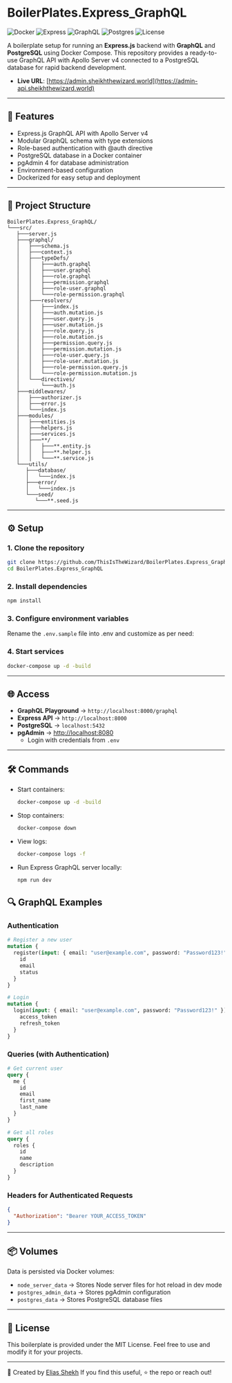 # BoilerPlates.Express_GraphQL

![Docker](https://img.shields.io/badge/Docker-Ready-blue?logo=docker)
![Express](https://img.shields.io/badge/Express-4-black?logo=express)
![GraphQL](https://img.shields.io/badge/GraphQL-Apollo_Server_v4-e10098?logo=graphql)
![Postgres](https://img.shields.io/badge/Postgres-17-blue?logo=postgresql)
![License](https://img.shields.io/badge/License-MIT-yellow)

A boilerplate setup for running an **Express.js** backend with **GraphQL** and **PostgreSQL** using Docker Compose.
This repository provides a ready-to-use GraphQL API with Apollo Server v4 connected to a PostgreSQL database for rapid backend development.

- **Live URL**: [https://admin.sheikhthewizard.world](https://admin-api.sheikhthewizard.world)

---

## 🚀 Features

- Express.js GraphQL API with Apollo Server v4
- Modular GraphQL schema with type extensions
- Role-based authentication with @auth directive
- PostgreSQL database in a Docker container
- pgAdmin 4 for database administration
- Environment-based configuration
- Dockerized for easy setup and deployment

---

## 📂 Project Structure

```
BoilerPlates.Express_GraphQL/
└───src/
   ├───server.js
   ├───graphql/
   │   ├───schema.js
   │   ├───context.js
   │   ├───typeDefs/
   │   │   ├───auth.graphql
   │   │   ├───user.graphql
   │   │   ├───role.graphql
   │   │   ├───permission.graphql
   │   │   ├───role-user.graphql
   │   │   └───role-permission.graphql
   │   ├───resolvers/
   │   │   ├───index.js
   │   │   ├───auth.mutation.js
   │   │   ├───user.query.js
   │   │   ├───user.mutation.js
   │   │   ├───role.query.js
   │   │   ├───role.mutation.js
   │   │   ├───permission.query.js
   │   │   ├───permission.mutation.js
   │   │   ├───role-user.query.js
   │   │   ├───role-user.mutation.js
   │   │   ├───role-permission.query.js
   │   │   └───role-permission.mutation.js
   │   └───directives/
   │       └───auth.js
   ├───middlewares/
   │   ├───authorizer.js
   │   ├───error.js
   │   └───index.js
   ├───modules/
   │   ├───entities.js
   │   ├───helpers.js
   │   ├───services.js
   │   ├───**/
   │   │   ├───**.entity.js
   │   │   ├───**.helper.js
   │   │   └───**.service.js
   └───utils/
      ├───database/
      │   └───index.js
      ├───error/
      │   └───index.js
      └───seed/
         └───**.seed.js
```

---

## ⚙️ Setup

### 1. Clone the repository

```bash
git clone https://github.com/ThisIsTheWizard/BoilerPlates.Express_GraphQL.git
cd BoilerPlates.Express_GraphQL
```

### 2. Install dependencies

```bash
npm install
```

### 3. Configure environment variables

Rename the `.env.sample` file into .env and customize as per need:

### 4. Start services

```bash
docker-compose up -d -build
```

---

## 🌐 Access

- **GraphQL Playground** → `http://localhost:8000/graphql`
- **Express API** → `http://localhost:8000`
- **PostgreSQL** → `localhost:5432`
- **pgAdmin** → [http://localhost:8080](http://localhost:8080)
  - Login with credentials from `.env`

---

## 🛠️ Commands

- Start containers:

  ```bash
  docker-compose up -d -build
  ```

- Stop containers:

  ```bash
  docker-compose down
  ```

- View logs:

  ```bash
  docker-compose logs -f
  ```

- Run Express GraphQL server locally:

  ```bash
  npm run dev
  ```

## 🔍 GraphQL Examples

### Authentication

```graphql
# Register a new user
mutation {
  register(input: { email: "user@example.com", password: "Password123!", first_name: "John", last_name: "Doe" }) {
    id
    email
    status
  }
}

# Login
mutation {
  login(input: { email: "user@example.com", password: "Password123!" }) {
    access_token
    refresh_token
  }
}
```

### Queries (with Authentication)

```graphql
# Get current user
query {
  me {
    id
    email
    first_name
    last_name
  }
}

# Get all roles
query {
  roles {
    id
    name
    description
  }
}
```

### Headers for Authenticated Requests

```json
{
  "Authorization": "Bearer YOUR_ACCESS_TOKEN"
}
```

---

## 📦 Volumes

Data is persisted via Docker volumes:

- `node_server_data` → Stores Node server files for hot reload in dev mode
- `postgres_admin_data` → Stores pgAdmin configuration
- `postgres_data` → Stores PostgreSQL database files

---

## 📝 License

This boilerplate is provided under the MIT License.
Feel free to use and modify it for your projects.

---

👋 Created by [Elias Shekh](https://sheikhthewizard.world)
If you find this useful, ⭐ the repo or reach out!
